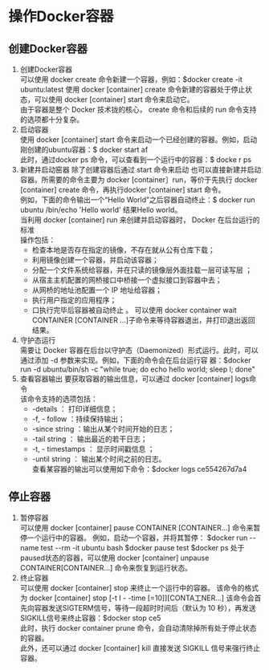 # 操作Docker容器
## 创建Docker容器
1. 创建Docker容器  
  可以使用 docker create 命令新建一个容器，例如：$docker create -it ubuntu:latest
  使用 docker [container] create 命令新建的容器处于停止状态，可以使用 docker [container] start 命令来启动它。  
  由于容器是整个 Docker 技术拢的核心， create 命令和后续的 run 命令支持的选项都十分复杂。
2. 启动容器  
  使用 docker [container] start 命令来启动一个已经创建的容器。例如，启动刚创建的ubuntu容器：$ docker start af  
  此时，通过docker ps 命令，可以查看到一个运行中的容器：$ docke r ps  
3. 新建井启动窑器
  除了创建容器后通过 start 命令来启动 也可以直接新建并启动容器。所需要的命令主要为 docker [container］run，等价于先执行 docker [container]
  create 命令，再执行docker [container] start 命令。  
  例如，下面的命令输出一个“Hello World”之后容器自动终止：$ docker run ubuntu /bin/echo 'Hello world' 结果Hello world。  
  当利用 docker [container] run 来创建并启动容器时， Docker 在后台运行的标准  
  操作包括：  
    - 检查本地是否存在指定的镜像，不存在就从公有仓库下载；
    - 利用镜像创建一个容器，并启动该容器；
    - 分配一个文件系统给容器，并在只读的镜像层外面挂载一层可读写层 ；
    - 从宿主主机配置的网桥接口中桥接一个虚拟接口到容器中去；
    - 从网桥的地址池配置一个 IP 地址给容器；
    - 执行用户指定的应用程序；
    - 口执行完毕后容器被自动终止 。
  可以使用 docker container wait CONTAINER [CONTAINER ...]子命令来等待容器退出，并打印退出返回结果。  
4. 守护态运行  
  需要让 Docker 容器在后台以守护态（Daemonized）形式运行。此时，可以通过添加 -d 参数来实现。例如，下面的命令会在后台运行容
  器：$docker run -d ubuntu/bin/sh -c "while true; do echo hello world; sleep l; done"
5. 查看容器输出
  要获取容器的输出信息，可以通过 docker [container] logs命令  
  该命令支持的选项包括：
   - -details ： 打印详细信息；
   - -f, - follow ：持续保持输出；
   - -since string ：输出从某个时间开始的日志；
   - -tail string ： 输出最近的若干日志；
   - -t, - timestamps ： 显示时间戳信息 ；
   - -until string ： 输出某个时间之前的日志。  
  查看某容器的输出可以使用如下命令：$docker logs ce554267d7a4
## 停止容器
1. 暂停容器  
  可以使用 docker [container] pause CONTAINER [CONTAINER...] 命令来暂停一个运行中的容器。
  例如，启动一个容器，并将其暂停：
  $docker run --name test --rm -it ubuntu bash
  $docker pause test
  $docker ps
  处于paused状态的容器，可以使用 docker [container] unpause CONTAINER[CONTAINER...] 命令来恢复到运行状态。  
2. 终止容器  
  可以使用 docker [container] stop 来终止一个运行中的容器。 该命令的格式为 docker [container] stop [-t I - -time [=10]][CONTA工NER...]
  该命令会首先向容器发送SIGTERM信号，等待一段超时时间后（默认为 10 秒），再发送SIGKILL信号来终止容器：$docker stop ce5  
  此时，执行 docker container prune 命令，会自动清除掉所有处于停止状态的容器。  
  此外，还可以通过 docker [container] kill 直接发送 SIGKILL 信号来强行终止容器。  

